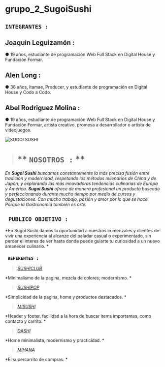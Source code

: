 # grupo_2_SugoiSushi 

## **`INTEGRANTES :`**

## Joaquin Leguizamón : 
● 19 años, estudiante de programación Web Full Stack en Digital House y Fundación Formar. 

## Alen Long : 
● 38 años, Itamae, Producer, y estudiante de programación en Digital House y Codo a Codo. 

## Abel Rodriguez Molina : 
● 19 años, estudiante de programación Web Full Stack en Digital House y Fundación Formar, artista creativo, promesa a desarrollador o artista de videojuegos.

![SUGOI SUSHI](/images/Logo%20Sugoi.jpg "SUGOI SUSHI")

># ** ` NOSOTROS : ` **
*En **Sugoi Sushi** buscamos constantemente la más precisa fusión entre tradición y modernidad, respetando los métodos milenarios de China y de Japón; y explorando las más innovadoras tendencias culinarias de Europa y América. 
**Sugoi Sushi** ofrece de manera profesional un producto buscado y perfeccionando durante mucho tiempo por medio de cursos y degustaciones. Con mucho trabajo, pasión y amor por lo que se hace. Porque la Gastronomía también es arte.* 

## **` PUBLICO OBJETIVO :`**
*En Sugoi Sushi damos la oportunidad a nuestros comenzales y clientes de vivir una experiencia al alcanze del paladar casual o experimentado, sin perder el interes de ver hasta donde puede guiarte tu curiosidad a un nuevo amanecer culinario.  *

### **` REFERENTES :`**
>[*SUSHICLUB*](https://www.sushiclub.com.ar/ "Enlace") 

*Minimalismo de la pagina, mezcla de colores; modernismo. *

>[*SUSHIPOP*](https://www.sushipop.com.ar/?gclid=Cj0KCQjwqPGUBhDwARIsANNwjV4lqV-pqup8fRmYocFXhLLIdgOZjg65Npt0P7wFWfqiAwlqnTJxNN8aAkYGEALw_wcB "Enlace") 

*Simplicidad de la pagina, home y productos destacados. *

>[*MISUSHI*](https://www.misushipunta.com/ "Enlace") 

*Header y footer, facilidad a la hora de buscar items importantes, como contacto y carrito. *

>[*DASHI*](http://www.dashi.com.ar/ "Enlace") 

*Home minimalista, modernismo y practicidad. *

>[*MIHANA*](https://pedidos.masdelivery.com/mihana-sushi?utm_source=ENLACE&utm_medium=DESDE&utm_campaign=WEB "Enlace") 

*El supercarrito de compras. *
